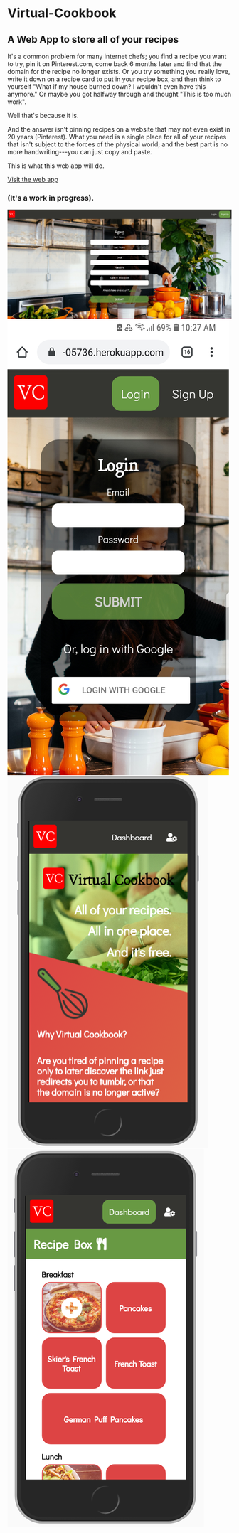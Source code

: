# Virtual-Cookbook


## A Web App to store all of your recipes

It's a common problem for many internet chefs; you find a recipe you want to try, pin it on Pinterest.com, come back 6 months later and find that the domain for the recipe no longer exists. Or you try something you really love, write it down on a recipe card to put in your recipe box, and then think to yourself "What if my house burned down? I wouldn't even have this anymore." Or maybe you got halfway through and thought "This is too much work".

Well that's because it is.

And the answer isn't pinning recipes on a website that may not even exist in 20 years (Pinterest). What you need is a single place for all of your recipes that isn't subject to the forces of the physical world; and the best part is no more handwriting---you can just copy and paste.

This is what this web app will do.

[Visit the web app](https://glacial-savannah-05736.herokuapp.com/login)

### (It's a work in progress).

![desktop](src/images/desktop.PNG)
![homepage](src/images/mobileView.jpg)
![homepage](src/images/mobileView2.PNG)
![dashboard](src/images/mobileView3.PNG)
